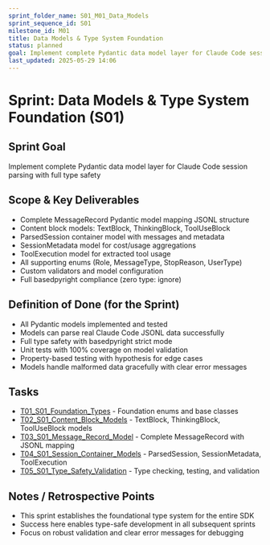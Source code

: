 ```yaml
---
sprint_folder_name: S01_M01_Data_Models
sprint_sequence_id: S01
milestone_id: M01
title: Data Models & Type System Foundation
status: planned
goal: Implement complete Pydantic data model layer for Claude Code session parsing with full type safety
last_updated: 2025-05-29 14:06
---
```


# Sprint: Data Models & Type System Foundation (S01)

## Sprint Goal
Implement complete Pydantic data model layer for Claude Code session parsing with full type safety

## Scope & Key Deliverables
- Complete MessageRecord Pydantic model mapping JSONL structure
- Content block models: TextBlock, ThinkingBlock, ToolUseBlock
- ParsedSession container model with messages and metadata
- SessionMetadata model for cost/usage aggregations
- ToolExecution model for extracted tool usage
- All supporting enums (Role, MessageType, StopReason, UserType)
- Custom validators and model configuration
- Full basedpyright compliance (zero type: ignore)

## Definition of Done (for the Sprint)
- All Pydantic models implemented and tested
- Models can parse real Claude Code JSONL data successfully
- Full type safety with basedpyright strict mode
- Unit tests with 100% coverage on model validation
- Property-based testing with hypothesis for edge cases
- Models handle malformed data gracefully with clear error messages

## Tasks
- [T01_S01_Foundation_Types](./T01_S01_Foundation_Types.md) - Foundation enums and base classes
- [T02_S01_Content_Block_Models](./T02_S01_Content_Block_Models.md) - TextBlock, ThinkingBlock, ToolUseBlock models
- [T03_S01_Message_Record_Model](./T03_S01_Message_Record_Model.md) - Complete MessageRecord with JSONL mapping
- [T04_S01_Session_Container_Models](./T04_S01_Session_Container_Models.md) - ParsedSession, SessionMetadata, ToolExecution
- [T05_S01_Type_Safety_Validation](./T05_S01_Type_Safety_Validation.md) - Type checking, testing, and validation

## Notes / Retrospective Points
- This sprint establishes the foundational type system for the entire SDK
- Success here enables type-safe development in all subsequent sprints
- Focus on robust validation and clear error messages for debugging
